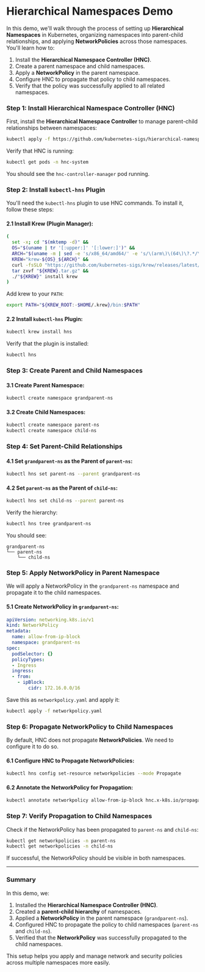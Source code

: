 # Hierarchical Namespaces Demo

In this demo, we'll walk through the process of setting up **Hierarchical Namespaces** in Kubernetes, organizing namespaces into parent-child relationships, and applying **NetworkPolicies** across those namespaces. You'll learn how to:
1. Install the **Hierarchical Namespace Controller (HNC)**.
2. Create a parent namespace and child namespaces.
3. Apply a **NetworkPolicy** in the parent namespace.
4. Configure HNC to propagate that policy to child namespaces.
5. Verify that the policy was successfully applied to all related namespaces.

### **Step 1: Install Hierarchical Namespace Controller (HNC)**

First, install the **Hierarchical Namespace Controller** to manage parent-child relationships between namespaces:

```bash
kubectl apply -f https://github.com/kubernetes-sigs/hierarchical-namespaces/releases/download/v1.1.0-rc2/default.yaml
```

Verify that HNC is running:

```bash
kubectl get pods -n hnc-system
```

You should see the `hnc-controller-manager` pod running.

### **Step 2: Install `kubectl-hns` Plugin**

You'll need the `kubectl-hns` plugin to use HNC commands. To install it, follow these steps:

#### 2.1 Install Krew (Plugin Manager):

```bash
(
  set -x; cd "$(mktemp -d)" &&
  OS="$(uname | tr '[:upper:]' '[:lower:]')" &&
  ARCH="$(uname -m | sed -e 's/x86_64/amd64/' -e 's/\(arm\)\(64\)\?.*/\1\2/' -e 's/aarch64$/arm64/')" &&
  KREW="krew-${OS}_${ARCH}" &&
  curl -fsSLO "https://github.com/kubernetes-sigs/krew/releases/latest/download/${KREW}.tar.gz" &&
  tar zxvf "${KREW}.tar.gz" &&
  ./"${KREW}" install krew
)
```

Add krew to your `PATH`:

```bash
export PATH="${KREW_ROOT:-$HOME/.krew}/bin:$PATH"
```

#### 2.2 Install `kubectl-hns` Plugin:

```bash
kubectl krew install hns
```

Verify that the plugin is installed:

```bash
kubectl hns
```

### **Step 3: Create Parent and Child Namespaces**

#### 3.1 Create Parent Namespace:

```bash
kubectl create namespace grandparent-ns
```

#### 3.2 Create Child Namespaces:

```bash
kubectl create namespace parent-ns
kubectl create namespace child-ns
```

### **Step 4: Set Parent-Child Relationships**

#### 4.1 Set `grandparent-ns` as the Parent of `parent-ns`:

```bash
kubectl hns set parent-ns --parent grandparent-ns
```

#### 4.2 Set `parent-ns` as the Parent of `child-ns`:

```bash
kubectl hns set child-ns --parent parent-ns
```

Verify the hierarchy:

```bash
kubectl hns tree grandparent-ns
```

You should see:

```
grandparent-ns
└── parent-ns
    └── child-ns
```

### **Step 5: Apply NetworkPolicy in Parent Namespace**

We will apply a NetworkPolicy in the `grandparent-ns` namespace and propagate it to the child namespaces.

#### 5.1 Create NetworkPolicy in `grandparent-ns`:

```yaml
apiVersion: networking.k8s.io/v1
kind: NetworkPolicy
metadata:
  name: allow-from-ip-block
  namespace: grandparent-ns
spec:
  podSelector: {}
  policyTypes:
  - Ingress
  ingress:
  - from:
    - ipBlock:
        cidr: 172.16.0.0/16
```

Save this as `networkpolicy.yaml` and apply it:

```bash
kubectl apply -f networkpolicy.yaml
```

### **Step 6: Propagate NetworkPolicy to Child Namespaces**

By default, HNC does not propagate **NetworkPolicies**. We need to configure it to do so.

#### 6.1 Configure HNC to Propagate NetworkPolicies:

```bash
kubectl hns config set-resource networkpolicies --mode Propagate
```

#### 6.2 Annotate the NetworkPolicy for Propagation:

```bash
kubectl annotate networkpolicy allow-from-ip-block hnc.x-k8s.io/propagate=true -n grandparent-ns
```

### **Step 7: Verify Propagation to Child Namespaces**

Check if the NetworkPolicy has been propagated to `parent-ns` and `child-ns`:

```bash
kubectl get networkpolicies -n parent-ns
kubectl get networkpolicies -n child-ns
```

If successful, the NetworkPolicy should be visible in both namespaces.

---

### **Summary**

In this demo, we:
1. Installed the **Hierarchical Namespace Controller (HNC)**.
2. Created a **parent-child hierarchy** of namespaces.
3. Applied a **NetworkPolicy** in the parent namespace (`grandparent-ns`).
4. Configured HNC to propagate the policy to child namespaces (`parent-ns` and `child-ns`).
5. Verified that the **NetworkPolicy** was successfully propagated to the child namespaces.

This setup helps you apply and manage network and security policies across multiple namespaces more easily.
